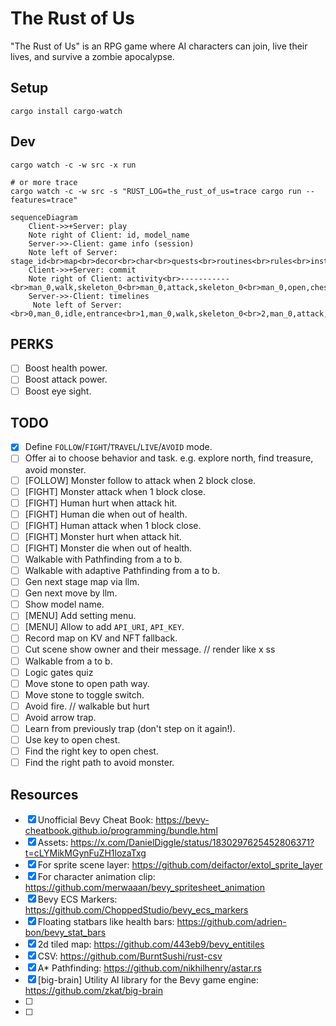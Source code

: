 # The Rust of Us

"The Rust of Us" is an RPG game where AI characters can join, live their lives, and survive a zombie apocalypse.

## Setup

```
cargo install cargo-watch
```

## Dev

```
cargo watch -c -w src -x run

# or more trace
cargo watch -c -w src -s "RUST_LOG=the_rust_of_us=trace cargo run --features=trace"
```

```mermaid
sequenceDiagram
    Client->>+Server: play
    Note right of Client: id, model_name
    Server->>-Client: game info (session)
    Note left of Server:  stage_id<br>map<br>decor<br>char<br>quests<br>routines<br>rules<br>instructions
    Client->>+Server: commit
    Note right of Client: activity<br>-----------<br>man_0,walk,skeleton_0<br>man_0,attack,skeleton_0<br>man_0,open,chest_0<br>man_0,open,gate_0
    Server->>-Client: timelines
     Note left of Server: <br>0,man_0,idle,entrance<br>1,man_0,walk,skeleton_0<br>2,man_0,attack,skeleton_0<br>3,skeleton_0,hurt<br>4,skeleton_0,attack<br>5,man_0,hurt<br>6,man_0,attack,skeleton_0<br>7,skeleton_0,die<br>8,man_0,walk,chest_0<br>9,man_0,open,chest_0<br>10,man_0,walk,exit<br>11,man_0,open,gate_1
```

## PERKS

- [ ] Boost health power.
- [ ] Boost attack power.
- [ ] Boost eye sight.

## TODO

- [x] Define `FOLLOW`/`FIGHT`/`TRAVEL`/`LIVE`/`AVOID` mode.
- [ ] Offer ai to choose behavior and task. e.g. explore north, find treasure, avoid monster.
- [ ] [FOLLOW] Monster follow to attack when 2 block close.
- [ ] [FIGHT] Monster attack when 1 block close.
- [ ] [FIGHT] Human hurt when attack hit.
- [ ] [FIGHT] Human die when out of health.
- [ ] [FIGHT] Human attack when 1 block close.
- [ ] [FIGHT] Monster hurt when attack hit.
- [ ] [FIGHT] Monster die when out of health.
- [ ] Walkable with Pathfinding from a to b.
- [ ] Walkable with adaptive Pathfinding from a to b.
- [ ] Gen next stage map via llm.
- [ ] Gen next move by llm.
- [ ] Show model name.
- [ ] [MENU] Add setting menu.
- [ ] [MENU] Allow to add `API_URI`, `API_KEY`.
- [ ] Record map on KV and NFT fallback.
- [ ] Cut scene show owner and their message. // render like x ss
- [ ] Walkable from a to b.
- [ ] Logic gates quiz
- [ ] Move stone to open path way.
- [ ] Move stone to toggle switch.
- [ ] Avoid fire. // walkable but hurt
- [ ] Avoid arrow trap.
- [ ] Learn from previously trap (don't step on it again!).
- [ ] Use key to open chest.
- [ ] Find the right key to open chest.
- [ ] Find the right path to avoid monster.

## Resources

- [x] Unofficial Bevy Cheat Book: https://bevy-cheatbook.github.io/programming/bundle.html
- [x] Assets: https://x.com/DanielDiggle/status/1830297625452806371?t=cLYMikMGynFuZH1lozaTxg
- [x] For sprite scene layer: https://github.com/deifactor/extol_sprite_layer
- [x] For character animation clip: https://github.com/merwaaan/bevy_spritesheet_animation
- [x] Bevy ECS Markers: https://github.com/ChoppedStudio/bevy_ecs_markers
- [x] Floating statbars like health bars: https://github.com/adrien-bon/bevy_stat_bars
- [x] 2d tiled map: https://github.com/443eb9/bevy_entitiles
- [x] CSV: https://github.com/BurntSushi/rust-csv
- [x] A\* Pathfinding: https://github.com/nikhilhenry/astar.rs
- [x] [big-brain] Utility AI library for the Bevy game engine: https://github.com/zkat/big-brain
- [ ] [🍃 Bevy Tweening]: https://github.com/djeedai/bevy_tweening
- [ ] [bevy-inspector-egui]: https://github.com/jakobhellermann/bevy-inspector-egui
